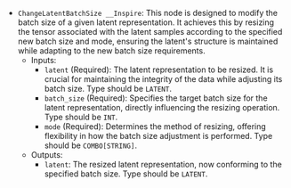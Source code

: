 - `ChangeLatentBatchSize __Inspire`: This node is designed to modify the batch size of a given latent representation. It achieves this by resizing the tensor associated with the latent samples according to the specified new batch size and mode, ensuring the latent's structure is maintained while adapting to the new batch size requirements.
    - Inputs:
        - `latent` (Required): The latent representation to be resized. It is crucial for maintaining the integrity of the data while adjusting its batch size. Type should be `LATENT`.
        - `batch_size` (Required): Specifies the target batch size for the latent representation, directly influencing the resizing operation. Type should be `INT`.
        - `mode` (Required): Determines the method of resizing, offering flexibility in how the batch size adjustment is performed. Type should be `COMBO[STRING]`.
    - Outputs:
        - `latent`: The resized latent representation, now conforming to the specified batch size. Type should be `LATENT`.
